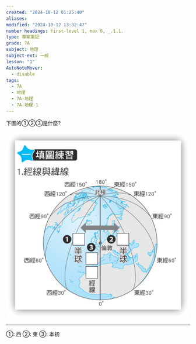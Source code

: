 ```yaml
---
created: "2024-10-12 01:25:40"
aliases: 
modified: "2024-10-12 13:32:47"
number headings: first-level 1, max 6, _.1.1.
type: 專案筆記
grade: 7A
subject: 地理
subject-ext: 一般
lesson: "1"
AutoNoteMover:
  - disable
tags:
  - 7A
  - 地理
  - 7A-地理
  - 7A-地理-1
---
```

下圖的①②③是什麼?

![gh](https://raw.githubusercontent.com/emisjerry/upgit/master/2024/1728710995000njn5xv.png)


---

①: 西
②: 東
③: 本初
